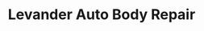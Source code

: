 ---
title: "Levander Auto Body Repair"
url: /lincoln/levander-auto-body-repair/
shop: car repair
---